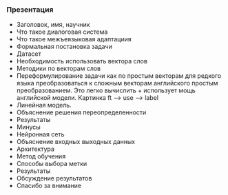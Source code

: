 ### Презентация

- Заголовок, имя, научник
- Что такое диалоговая система
- Что такое межъеязыковая адаптациия
- Формальная постановка задачи
- Датасет
- Необходимость использовать вектора слов
- Методики по векторам слов
- Переформулирование задачи как по простым векторам для редкого языка преобразоваться к сложным векторам английского простым преобразованием. Это легко вычислить + использует  мощь английской модели. Картинка ft --> use --> label
- Линейная модель. 
- Объяснение решения переопределенности
- Результаты
- Минусы
- Нейронная сеть
- Объяснение входных выходных данных
- Архитектура
- Метод обучения
- Способы выбора метки
- Результаты
- Обсуждение результатов
- Спасибо за внимание

